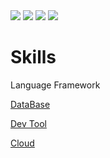 
<img src="https://capsule-render.vercel.app/api?type=Slice&color=auto&height=180&section=header&text=Hello%20World!&fontSize=50&rotate=10"/>


<img src="https://img.shields.io/badge/JAVA-3178C6?style=for-the-badge&logo=java&logoColor=white"/>
<img src="https://img.shields.io/badge/JavaScript-F7DF1E?style=for-the-badge&logo=javascript&logoColor=white&color=white"/>
<img src="https://img.shields.io/badge/JavaScript-F7DF1E?style=for-the-badge&logo=javascript&logoColor=white"/>

# Skills
Language
Framework

[DataBase](https://www.notion.so/DataBase-5145c47a2fbb4017b6bc530add6c7123?pvs=21)

[Dev Tool](https://www.notion.so/Dev-Tool-d2a25f5db8104c639a2b9f557ced9ad1?pvs=21)

[Cloud](https://www.notion.so/Cloud-531fc8bc65e74b07b25884e7b6b5ecd1?pvs=21)
 




<!--
**jinee11/jinee11** is a ✨ _special_ ✨ repository because its `README.md` (this file) appears on your GitHub profile.

Here are some ideas to get you started:

- 🔭 I’m currently working on ...
- 🌱 I’m currently learning ...
- 👯 I’m looking to collaborate on ...
- 🤔 I’m looking for help with ...
- 💬 Ask me about ...
- 📫 How to reach me: ...
- 😄 Pronouns: ...
- ⚡ Fun fact: ...
-->
